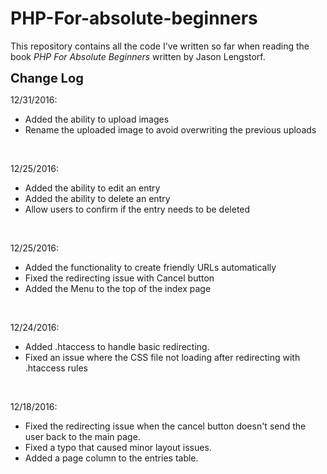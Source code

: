 # PHP-For-absolute-beginners

This repository contains all the code I've written so far when reading the book <em>PHP For Absolute Beginners</em> written by Jason Lengstorf.<br />

<strong style="font-size:20px">Change Log</strong><br />

12/31/2016:
<ul><li>Added the ability to upload images</li>
<li>Rename the uploaded image to avoid overwriting the previous uploads</li>
</ul>
<br />

12/25/2016:
<ul><li>Added the ability to edit an entry</li>
<li>Added the ability to delete an entry</li>
<li>Allow users to confirm if the entry needs to be deleted</li>
</ul>
<br />

12/25/2016:
<ul><li>Added the functionality to create friendly URLs automatically</li>
<li>Fixed the redirecting issue with Cancel button</li>
<li>Added the Menu to the top of the index page</li>
</ul>
<br />

12/24/2016:
<ul><li>Added .htaccess to handle basic redirecting.</li>
<li>Fixed an issue where the CSS file not loading after redirecting with .htaccess rules</li>
</ul>
<br />

12/18/2016: 
<ul><li>Fixed the redirecting issue when the cancel button doesn't send the user back to the main page.</li>
<li>Fixed a typo that caused minor layout issues.</li>
<li>Added a page column to the entries table.</li>
</ul>
